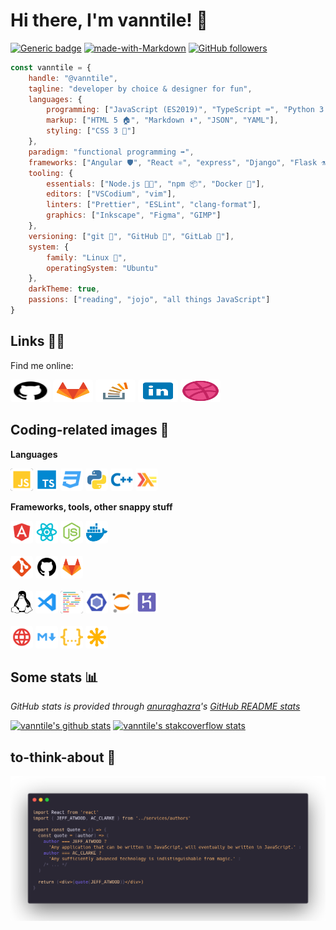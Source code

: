 # Hi there, I'm vanntile! 👋

[![Generic badge](https://img.shields.io/badge/Status-WIP-green.svg)](https://shields.io/)
[![made-with-Markdown](https://img.shields.io/badge/Made%20with-Markdown-1f425f.svg)](http://commonmark.org)
[![GitHub followers](https://img.shields.io/github/followers/vanntile.svg?style=social&label=Follow&maxAge=2592000)](https://github.com/vanntile?tab=followers)

```javascript
const vanntile = {
    handle: "@vanntile",
    tagline: "developer by choice & designer for fun",
    languages: {
        programming: ["JavaScript (ES2019)", "TypeScript ⌨️", "Python 3 🐍", "C/C++", "Haskell"],
        markup: ["HTML 5 🏠", "Markdown ⬇️", "JSON", "YAML"],
        styling: ["CSS 3 💅"]
    },
    paradigm: "functional programming ➡️",
    frameworks: ["Angular 🛡️", "React ⚛️", "express", "Django", "Flask ⚗️", "GTK+ (gtkmm)"],
    tooling: {
        essentials: ["Node.js 🐢🚀", "npm 📦", "Docker 🐳"],
        editors: ["VSCodium", "vim"],
        linters: ["Prettier", "ESLint", "clang-format"],
        graphics: ["Inkscape", "Figma", "GIMP"]
    },
    versioning: ["git 🍴", "GitHub 🐙", "GitLab 🦊"],
    system: {
        family: "Linux 🐧",
        operatingSystem: "Ubuntu"
    },
    darkTheme: true,
    passions: ["reading", "jojo", "all things JavaScript"]
}
```

## Links 🔗💬

Find me online:

<a href="https://github.com/vanntile"><img height="36" width="64" style="background-color:#fff;border-radius:4px;" src="https://github.com/vanntile/vanntile/blob/master/assets/icons/github.svg"></a>
<a href="https://gitlab.com/vanntile"><img height="36" width="64" style="background-color:#fff;border-radius:4px;" src="https://github.com/vanntile/vanntile/blob/master/assets/icons/gitlab.svg"></a>
<a href="https://stackoverflow.com/users/4679160/vanntile-ianito"><img height="36" width="64" style="background-color:#fff;border-radius:4px;" src="https://github.com/vanntile/vanntile/blob/master/assets/icons/icons8-stack-overflow.svg"></a>
<a href="https://www.linkedin.com/in/valentin-ionita/"><img height="36" width="64" style="background-color:#fff;border-radius:4px;" src="https://github.com/vanntile/vanntile/blob/master/assets/icons/icons8-linkedin.svg"></a>
<a href="https://dribbble.com/vanntile"><img height="36" width="64" style="background-color:#fff;border-radius:4px;" src="https://github.com/vanntile/vanntile/blob/master/assets/icons/dribbble-ball.svg"></a>


## Coding-related images 💾

**Languages**

<div><img height="36" width="36" style="background-color:#222;border-radius:4px;" src="https://github.com/vanntile/vanntile/blob/master/assets/icons/javascript.svg">
<img height="36" width="36" style="background-color:#fff;border-radius:4px;" src="https://github.com/vanntile/vanntile/blob/master/assets/icons/typescript.svg">
<img height="36" width="36" style="background-color:#fff;border-radius:4px;" src="https://github.com/vanntile/vanntile/blob/master/assets/icons/css.svg">
<img height="36" width="36" style="background-color:#fff;border-radius:4px;" src="https://github.com/vanntile/vanntile/blob/master/assets/icons/python.svg">
<img height="36" width="36" style="background-color:#fff;border-radius:4px;" src="https://github.com/vanntile/vanntile/blob/master/assets/icons/cpp.svg">
<img height="36" width="36" style="background-color:#fff;border-radius:4px;" src="https://github.com/vanntile/vanntile/blob/master/assets/icons/haskell.svg"></div>


**Frameworks, tools, other snappy stuff**

<div><img height="36" width="36" style="background-color:#fff;border-radius:4px;" src="https://github.com/vanntile/vanntile/blob/master/assets/icons/angular.svg">
<img height="36" width="36" style="background-color:#fff;border-radius:4px;" src="https://github.com/vanntile/vanntile/blob/master/assets/icons/react.svg">
<img height="36" width="36" style="background-color:#fff;border-radius:4px;" src="https://github.com/vanntile/vanntile/blob/master/assets/icons/nodejs.svg">
<img height="36" width="36" style="background-color:#fff;border-radius:4px;" src="https://github.com/vanntile/vanntile/blob/master/assets/icons/docker.svg"></div>

<br/>

<div><img height="36" width="36" style="background-color:#fff;border-radius:4px;" src="https://github.com/vanntile/vanntile/blob/master/assets/icons/git.svg">
<img height="36" width="36" style="background-color:#fff;border-radius:4px;" src="https://github.com/vanntile/vanntile/blob/master/assets/icons/github.svg">
<img height="36" width="36" style="background-color:#fff;border-radius:4px;" src="https://github.com/vanntile/vanntile/blob/master/assets/icons/gitlab.svg"></div>

<br/>

<div><img height="36" width="36" style="background-color:#fff;border-radius:4px;" src="https://github.com/vanntile/vanntile/blob/master/assets/icons/linux-brands.svg">
<img height="36" width="36" style="background-color:#fff;border-radius:4px;" src="https://github.com/vanntile/vanntile/blob/master/assets/icons/vscode.svg">
<img height="36" width="36" style="background-color:#222;border-radius:4px;" src="https://github.com/vanntile/vanntile/blob/master/assets/icons/prettier.svg">
<img height="36" width="36" style="background-color:#fff;border-radius:4px;" src="https://github.com/vanntile/vanntile/blob/master/assets/icons/eslint.svg">
<img height="36" width="36" style="background-color:#fff;border-radius:4px;" src="https://github.com/vanntile/vanntile/blob/master/assets/icons/jupyter.svg">
<img height="36" width="36" style="background-color:#fff;border-radius:4px;" src="https://github.com/vanntile/vanntile/blob/master/assets/icons/heroku.svg"></div>

<br/>

<div><img height="36" width="36" style="background-color:#fff;border-radius:4px;" src="https://github.com/vanntile/vanntile/blob/master/assets/icons/http.svg">
<img height="36" width="36" style="background-color:#fff;border-radius:4px;" src="https://github.com/vanntile/vanntile/blob/master/assets/icons/markdown.svg">
<img height="36" width="36" style="background-color:#fff;border-radius:4px;" src="https://github.com/vanntile/vanntile/blob/master/assets/icons/json.svg">
<img height="36" width="36" style="background-color:#fff;border-radius:4px;" src="https://github.com/vanntile/vanntile/blob/master/assets/icons/svg.svg"></div>


## Some stats 📊
*GitHub stats is provided through [anuraghazra](https://github.com/anuraghazra/)'s [GitHub README stats](https://github.com/anuraghazra/github-readme-stats/)*

[![vanntile's github stats](https://github-readme-stats.vercel.app/api?username=vanntile&count_private=true&show_icons=true&theme=prussian)](https://github.com/vanntile/github-readme-stats) [![vanntile's stakcoverflow stats](https://stackoverflow.com/users/flair/4679160.png?theme=dark)](https://stackoverflow.com/users/4679160/vanntile-ianito)

## to-think-about 📜

![](https://github.com/vanntile/vanntile/blob/master/assets/code.png)
